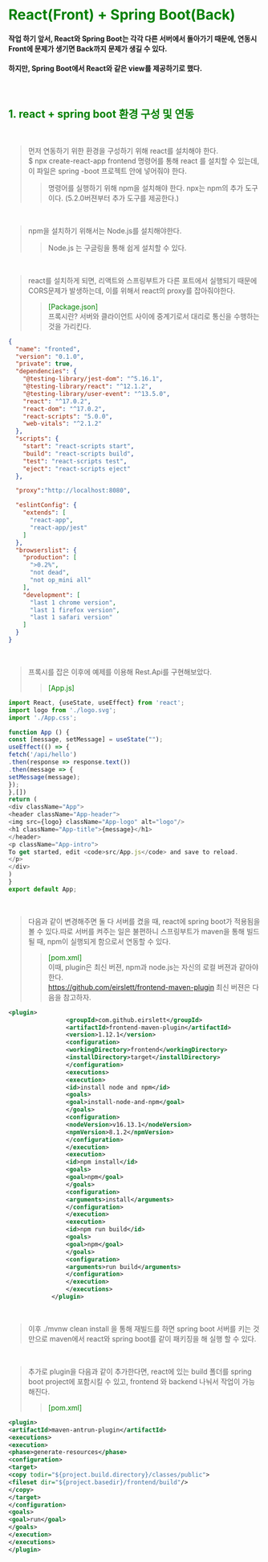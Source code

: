 # <span style="color:green"> React(Front) + Spring Boot(Back)</span>
#### 작업 하기 앞서, React와 Spring Boot는 각각 다른 서버에서 돌아가기 때문에, 연동시 Front에 문제가 생기면 Back까지 문제가 생길 수 있다.
#### 하지만, Spring Boot에서 React와 같은 view를 제공하기로 했다.

</br>

## <span style="color:green"> 1. react + spring boot 환경 구성 및 연동 </span>
</br>

> 먼저 연동하기 위한 환경을 구성하기 위해 react를 설치해야 한다.
</br>$ npx create-react-app frontend 명령어를 통해 react 를 설치할 수 있는데, 이 파일은 spring -boot 프로젝트 안에 넣어줘야 한다. 
>> 명령어를 실행하기 위해 npm을 설치해야 한다. npx는 npm의 추가 도구이다. (5.2.0버젼부터 추가 도구를 제공한다.)

</br>

> npm을 설치하기 위해서는 Node.js를 설치해야한다.
>> Node.js 는 구글링을 통해 쉽게 설치할 수 있다.

</br>

> react를 설치하게 되면, 리액트와 스프링부트가 다른 포트에서 실행되기 때문에 CORS문제가 발생하는데, 이를 위해서 react의 proxy를 잡아줘야한다.
>><span style="color:green">[Package.json]</span>
</br>프록시란? 서버와 클라이언트 사이에 중계기로서 대리로 통신을 수행하는 것을 가리킨다.
```json
{
  "name": "fronted",
  "version": "0.1.0",
  "private": true,
  "dependencies": {
    "@testing-library/jest-dom": "^5.16.1",
    "@testing-library/react": "^12.1.2",
    "@testing-library/user-event": "^13.5.0",
    "react": "^17.0.2",
    "react-dom": "^17.0.2",
    "react-scripts": "5.0.0",
    "web-vitals": "^2.1.2"
  },
  "scripts": {
    "start": "react-scripts start",
    "build": "react-scripts build",
    "test": "react-scripts test",
    "eject": "react-scripts eject"
  },

  "proxy":"http://localhost:8080",

  "eslintConfig": {
    "extends": [
      "react-app",
      "react-app/jest"
    ]
  },
  "browserslist": {
    "production": [
      ">0.2%",
      "not dead",
      "not op_mini all"
    ],
    "development": [
      "last 1 chrome version",
      "last 1 firefox version",
      "last 1 safari version"
    ]
  }
}
```
</br>

> 프록시를 잡은 이후에 예제를 이용해 Rest.Api를 구현해보았다.
>> <span style="color:green">[App.js]</span>
```js
import React, {useState, useEffect} from 'react';
import logo from './logo.svg';
import './App.css';

function App () {
const [message, setMessage] = useState("");
useEffect(() => {
fetch('/api/hello')
.then(response => response.text())
.then(message => {
setMessage(message);
});
},[])
return (
<div className="App">
<header className="App-header">
<img src={logo} className="App-logo" alt="logo"/>
<h1 className="App-title">{message}</h1>
</header>
<p className="App-intro">
To get started, edit <code>src/App.js</code> and save to reload.
</p>
</div>
)
}
export default App;
```

</br>

> 다음과 같이 변경해주면 둘 다 서버를 켰을 때, react에 spring boot가 적용됨을 볼 수 있다.따로 서버를 켜주는 일은 불편하니 스프링부트가 maven을 통해 빌드 될 때, npm이 실행되게 함으로서 연동할 수 있다.
>><span style="color:green">[pom.xml]</span>
</br>  이때, plugin은 최신 버젼, npm과 node.js는 자신의 로컬 버젼과 같아야 한다.
</br> https://github.com/eirslett/frontend-maven-plugin  최신 버젼은 다음을 참고하자.
```xml
<plugin>
				<groupId>com.github.eirslett</groupId>
				<artifactId>frontend-maven-plugin</artifactId>
				<version>1.12.1</version>
				<configuration>
				<workingDirectory>frontend</workingDirectory>
				<installDirectory>target</installDirectory>
				</configuration>
				<executions>
				<execution>
				<id>install node and npm</id>
				<goals>
				<goal>install-node-and-npm</goal>
				</goals>
				<configuration>
				<nodeVersion>v16.13.1</nodeVersion>
				<npmVersion>8.1.2</npmVersion>
				</configuration>
				</execution>
				<execution>
				<id>npm install</id>
				<goals>
				<goal>npm</goal>
				</goals>
				<configuration>
				<arguments>install</arguments>
				</configuration>
				</execution>
				<execution>
				<id>npm run build</id>
				<goals>
				<goal>npm</goal>
				</goals>
				<configuration>
				<arguments>run build</arguments>
				</configuration>
				</execution>
				</executions>
			</plugin>
```

</br>

> 이후 ./mvnw clean install 을 통해 재빌드를 하면 spring boot 서버를 키는 것만으로 maven에서 react와 spring boot를 같이 패키징을 해 실행 할 수 있다.

</br>

> 추가로 plugin을 다음과 같이 추가한다면, react에 있는 build 폴더를 spring boot project에 포함시킬 수 있고, frontend 와 backend 나눠서 작업이 가능해진다.
>><span style="color:green">[pom.xml]</span>
```xml
<plugin>
<artifactId>maven-antrun-plugin</artifactId>
<executions>
<execution>
<phase>generate-resources</phase>
<configuration>
<target>
<copy todir="${project.build.directory}/classes/public">
<fileset dir="${project.basedir}/frontend/build"/>
</copy>
</target>
</configuration>
<goals>
<goal>run</goal>
</goals>
</execution>
</executions>
</plugin>
```









